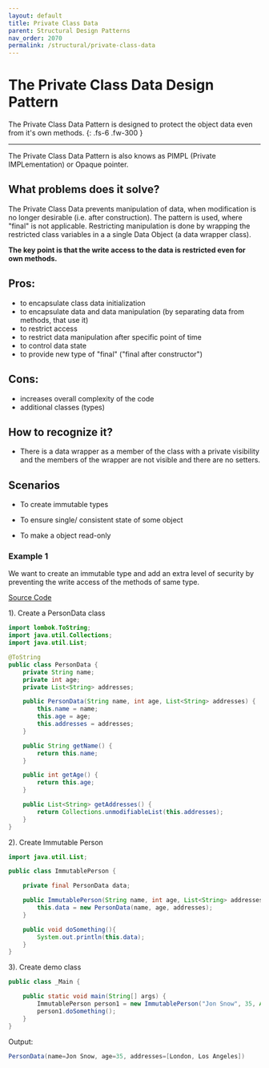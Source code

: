 ```yaml
---
layout: default
title: Private Class Data
parent: Structural Design Patterns
nav_order: 2070
permalink: /structural/private-class-data
---
```


# The Private Class Data Design Pattern

The Private Class Data Pattern is designed to protect the object data even from it's own methods.
{: .fs-6 .fw-300 }

---

The Private Class Data Pattern is also knows as PIMPL (Private IMPLementation) or Opaque pointer.

## What problems does it solve?
The Private Class Data prevents manipulation of data, when modification is no longer desirable (i.e. after construction). 
The pattern is used, where "final" is not applicable. Restricting manipulation is done by wrapping the restricted class
variables in a a single Data Object (a data wrapper class). 

**The key point is that the write access to the data is restricted even for own methods.**

## Pros:
- to encapsulate class data initialization
- to encapsulate data and data manipulation (by separating data from methods, that use it)
- to restrict access
- to restrict data manipulation after specific point of time
- to control data state
- to provide new type of "final" ("final after constructor")

## Cons:
- increases overall complexity of the code
- additional classes (types)

## How to recognize it?
* There is a data wrapper as a member of the class with a private visibility and the members of the wrapper 
are not visible and there are no setters.

## Scenarios

* To create immutable types

* To ensure single/ consistent state of some object

* To make a object read-only
  
### Example 1

We want to create an immutable type and add an extra level of security by preventing the write access of the methods 
of same type. 

[Source Code](https://github.com/Iretha/ebook-design-patterns/tree/master/src/com/smdev/structural/private-class-data) 

1). Create a PersonData class
```java
import lombok.ToString;
import java.util.Collections;
import java.util.List;

@ToString
public class PersonData {
    private String name;
    private int age;
    private List<String> addresses;

    public PersonData(String name, int age, List<String> addresses) {
        this.name = name;
        this.age = age;
        this.addresses = addresses;
    }

    public String getName() {
        return this.name;
    }

    public int getAge() {
        return this.age;
    }

    public List<String> getAddresses() {
        return Collections.unmodifiableList(this.addresses);
    }
}
```
2). Create Immutable Person
```java
import java.util.List;

public class ImmutablePerson {

    private final PersonData data;

    public ImmutablePerson(String name, int age, List<String> addresses) {
        this.data = new PersonData(name, age, addresses);
    }

    public void doSomething(){
        System.out.println(this.data);
    }
}
```
3). Create demo class
```java
public class _Main {

    public static void main(String[] args) {
        ImmutablePerson person1 = new ImmutablePerson("Jon Snow", 35, Arrays.asList("London", "Los Angeles"));
        person1.doSomething();
    }
}
```
Output:
```java
PersonData(name=Jon Snow, age=35, addresses=[London, Los Angeles])
```